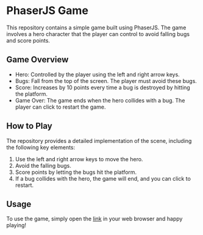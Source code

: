 # PhaserJS Game
This repository contains a simple game built using PhaserJS. The game involves a hero character that the player can control to avoid falling bugs and score points.

## Game Overview
+ Hero: Controlled by the player using the left and right arrow keys.
+ Bugs: Fall from the top of the screen. The player must avoid these bugs.
+ Score: Increases by 10 points every time a bug is destroyed by hitting the platform.
+ Game Over: The game ends when the hero collides with a bug. The player can click to restart the game.

## How to Play
The repository provides a detailed implementation of the scene, including the following key elements:
1. Use the left and right arrow keys to move the hero.
2. Avoid the falling bugs.
3. Score points by letting the bugs hit the platform.
4. If a bug collides with the hero, the game will end, and you can click to restart.

## Usage
To use the game, simply open the [link](https://anastasiyanikalayeva.github.io/Bug-Race/) in your web browser and happy playing!
